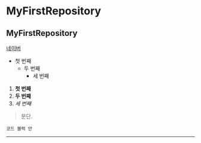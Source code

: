 # MyFirstRepository
## MyFirstRepository

[네이버](https://www.naver.com/)

- 첫 번째
  - 두 번째
    - 세 번째
    
1. **첫 번째**
2. __두 번째__
3. *세 번째*    

>문단.
```
코드 블럭 안
```
***

